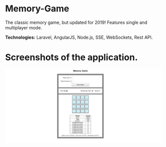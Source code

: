 # Memory-Game

The classic memory game, but updated for 2019! Features single and multiplayer mode.

**Technologies:** Laravel, AngularJS, Node.js, SSE, WebSockets, Rest API.

# Screenshots of the application.

<img src="Capturar.PNG" >
